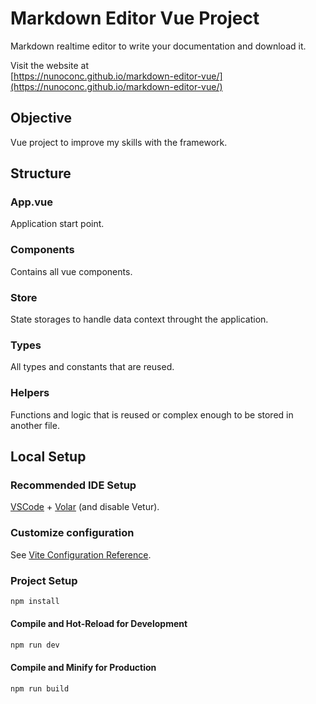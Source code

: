 # Markdown Editor Vue Project
Markdown realtime editor to write your documentation and download it.

Visit the website at\
[https://nunoconc.github.io/markdown-editor-vue/](https://nunoconc.github.io/markdown-editor-vue/)

## Objective
Vue project to improve my skills with the framework.


## Structure

### App.vue
Application start point.

### Components
Contains all vue components.

### Store
State storages to handle data context throught the application.

### Types
All types and constants that are reused.

### Helpers
Functions and logic that is reused or complex enough to be stored in another file.



## Local Setup

### Recommended IDE Setup

[VSCode](https://code.visualstudio.com/) + [Volar](https://marketplace.visualstudio.com/items?itemName=Vue.volar) (and disable Vetur).

### Customize configuration

See [Vite Configuration Reference](https://vitejs.dev/config/).

### Project Setup

```sh
npm install
```

#### Compile and Hot-Reload for Development

```sh
npm run dev
```

#### Compile and Minify for Production

```sh
npm run build
```
